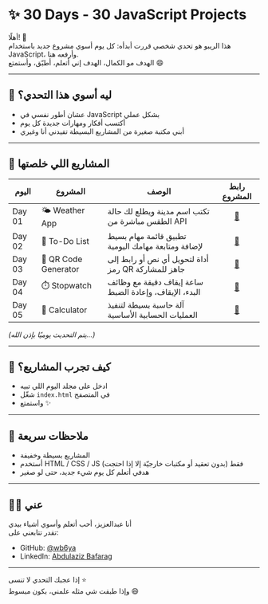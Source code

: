 # ✨ 30 Days - 30 JavaScript Projects

أهلًا! 👋  
هذا الريبو هو تحدي شخصي قررت أبدأه: كل يوم أسوي مشروع جديد باستخدام JavaScript، وأرفعه هنا.  
الهدف مو الكمال، الهدف إني أتعلم، أطبّق، وأستمتع 😄

---

## 🎯 ليه أسوي هذا التحدي؟

- عشان أطور نفسي في JavaScript بشكل عملي  
- أكتسب أفكار ومهارات جديدة كل يوم  
- أبني مكتبة صغيرة من المشاريع البسيطة تفيدني أنا وغيري  

---

## 📆 المشاريع اللي خلصتها

| اليوم | المشروع | الوصف | رابط المشروع |
|-------|----------|--------|:----------:|
| Day 01 | 🌤️ Weather App | تكتب اسم مدينة ويطلع لك حالة الطقس مباشرة من API | [🔗](https://github.com/wb6ya/30DaysJsProjects/tree/main/Day01) |
| Day 02 | 📝 To-Do List | تطبيق قائمة مهام بسيط لإضافة ومتابعة مهامك اليومية | [🔗](https://github.com/wb6ya/30DaysJsProjects/tree/main/Day02) |
| Day 03 | 🔳 QR Code Generator | أداة لتحويل أي نص أو رابط إلى رمز QR جاهز للمشاركة | [🔗](https://github.com/wb6ya/30DaysJsProjects/tree/main/Day03) |
| Day 04 | ⏱️ Stopwatch | ساعة إيقاف دقيقة مع وظائف البدء، الإيقاف، وإعادة الضبط | [🔗](https://github.com/wb6ya/30DaysJsProjects/tree/main/Day04) |
| Day 05 | 🧮 Calculator | آلة حاسبة بسيطة لتنفيذ العمليات الحسابية الأساسية | [🔗](https://github.com/wb6ya/30DaysJsProjects/tree/main/Day05) |

*(يتم التحديث يوميًا بإذن الله...)*

---

## 🔧 كيف تجرب المشاريع؟

- ادخل على مجلد اليوم اللي تبيه  
- شغّل `index.html` في المتصفح  
- واستمتع ✨

---

## 💬 ملاحظات سريعة

- المشاريع بسيطة وخفيفة  
- أستخدم HTML / CSS / JS فقط (بدون تعقيد أو مكتبات خارجيّة إلا إذا احتجت)  
- هدفي أتعلم كل يوم شيء جديد، حتى لو صغير  

---

## 🙋‍♂️ عني

أنا عبدالعزيز، أحب أتعلم وأسوي أشياء بيدي  
تقدر تتابعني على:

- GitHub: [@wb6ya](https://github.com/wb6ya)
- LinkedIn: [Abdulaziz Bafarag](https://www.linkedin.com/in/abdulaziz-bafarag-2926a62a6)

---

إذا عجبك التحدي لا تنسى ⭐  
وإذا طبقت شي مثله علمني، بكون مبسوط 😄
